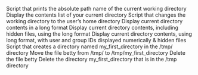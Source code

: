 Script that prints the absolute path name of the current working directory
Display the contents list of your current directory
Script that changes the working directory to the user’s home directory
Display current directory contents in a long format
Display current directory contents, including hidden files, using the long format
Display current directory contents, using long format, with user and group IDs displayed numerically & hidden files
Script that creates a directory named my_first_directory in the /tmp/ directory
Move the file betty from /tmp/ to /tmp/my_first_directory
Delete the file betty
Delete the directory my_first_directory that is in the /tmp directory
